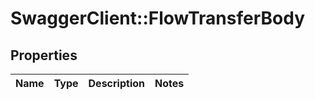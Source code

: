 # SwaggerClient::FlowTransferBody

## Properties
Name | Type | Description | Notes
------------ | ------------- | ------------- | -------------

